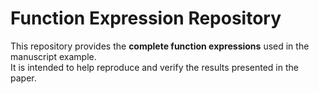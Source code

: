 # Function Expression Repository

This repository provides the **complete function expressions** used in the manuscript example.  
It is intended to help reproduce and verify the results presented in the paper.
